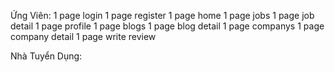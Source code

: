 Ứng Viên:
1 page login
1 page register
1 page home
1 page jobs
1 page job detail
1 page profile
1 page blogs
1 page blog detail
1 page companys
1 page company detail
1 page write review

Nhà Tuyển Dụng:
